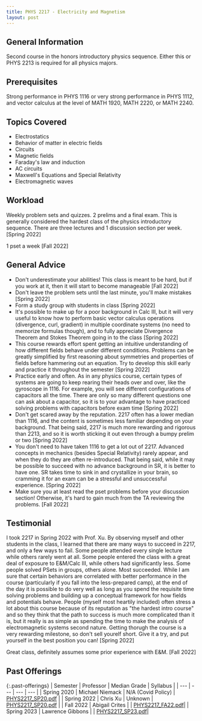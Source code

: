 ```yaml
---
title: PHYS 2217 - Electricity and Magnetism
layout: post
---
```


<link rel="stylesheet" href="../main.css">

## General Information

Second course in the honors introductory physics sequence. Either this or PHYS 2213 is required for all physics majors. 

## Prerequisites

Strong performance in PHYS 1116 or very strong performance in PHYS 1112, and vector calculus at the level of  MATH 1920, MATH 2220, or MATH 2240.

## Topics Covered

  - Electrostatics
  - Behavior of matter in electric fields
  - Circuits
  - Magnetic fields
  - Faraday's law and induction
  - AC circuits
  - Maxwell's Equations and Special Relativity
  - Electromagnetic waves

## Workload

Weekly problem sets and quizzes. 2 prelims and a final exam. This is generally considered the hardest class of the physics introductory sequence. There are three lectures and 1 discussion section per week. [Spring 2022]

1 pset a week [Fall 2022]

## General Advice

  - Don't underestimate your abilities! This class is meant to be hard, but if you work at it, then it will start to become manageable [Fall 2022]
  - Don't leave the problem sets until the last minute, you'll make mistakes [Spring 2022]
  - Form a study group with students in class [Spring 2022]
  - It's possible to make up for a poor background in Calc III, but it will very useful to know how to perform basic vector calculus operations (divergence, curl, gradient) in multiple coordinate systems (no need to memorize formulas though), and to fully appreciate Divergence Theorem and Stokes Theorem going in to the class [Spring 2022]
  - This course rewards effort spent getting an intuitive understanding of how different fields behave under different conditions. Problems can be greatly simplified by first reasoning about symmetries and properties of fields before hammering out an equation. Try to develop this skill early and practice it throughout the semester [Spring 2022]
  - Practice early and often. As in any physics course, certain types of systems are going to keep rearing their heads over and over, like the gyroscope in 1116. For example, you will see different configurations of capacitors all the time. There are only so many different questions one can ask about a capacitor, so it is to your advantage to have practiced solving problems with capacitors before exam time [Spring 2022]
  - Don't get scared away by the reputation. 2217 often has a lower median than 1116, and the content is sometimes less familiar depending on your background. That being said, 2217 is much more rewarding and rigorous than 2213, and so it is worth sticking it out even through a bumpy prelim or two [Spring 2022]
  - You don't need to have taken 1116 to get a lot out of 2217. Advanced concepts in mechanics (besides Special Relativity) rarely appear, and when they do they are often re-introduced. That being said, while it may be possible to succeed with no advance background in SR, it is better to have one. SR takes time to sink in and crystallize in your brain, so cramming it for an exam can be a stressful and unsuccessful experience. [Spring 2022]
  - Make sure you at least read the pset problems before your discussion section! Otherwise, it's hard to gain much from the TA reviewing the problems. [Fall 2022]

## Testimonial

I took 2217 in Spring 2022 with Prof. Xu. By observing myself and other students in the class, I learned that there are many ways to succeed in 2217, and only a few ways to fail. Some people attended every single lecture while others rarely went at all. Some people entered the class with a great deal of exposure to E&M/Calc III, while others had significantly less. Some people solved PSets in groups, others alone. Most succeeded. While I am sure that certain behaviors are correlated with better performance in the course (particularly if you fall into the less-prepared camp), at the end of the day it is possible to do very well as long as you spend the requisite time solving problems and building up a conceptual framework for how fields and potentials behave. People (myself most heartily included) often stress a lot about this course because of its reputation as "the hardest intro course" and so they think that the path to success is much more complicated than it is, but it really is as simple as spending the time to make the analysis of electromagnetic systems second nature. Getting thorugh the course is a very rewarding milestone, so don't sell yourelf short. Give it a try, and put yourself in the best position you can! [Spring 2022]

Great class, definitely assumes some prior experience with E&M. [Fall 2022]

## Past Offerings

{:.past-offerings}
| Semester | Professor | Median Grade | Syllabus |
| --- | --- | --- | --- |
| Spring 2020 | Michael Niemack | N/A (Covid Policy) | <a href="/syllabi/PHYS2217_SP20.pdf">PHYS2217_SP20.pdf</a> |
| Spring 2022 | Chris Xu | Unknown | <a href="/syllabi/PHYS2217_SP22.pdf">PHYS2217_SP20.pdf</a> |
| Fall 2022 | Abigail Crites | | <a href="/syllabi/PHYS2217_FA22.pdf">PHYS2217_FA22.pdf</a>|
| Spring 2023 | Lawrence Gibbons | | <a href="/syllabi/PHYS2217_SP23.pdf">PHYS2217_SP23.pdf</a>|
